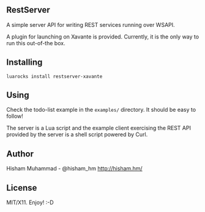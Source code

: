 RestServer
----------

A simple server API for writing REST services running over WSAPI.

A plugin for launching on Xavante is provided. Currently, it is the only way
to run this out-of-the box.

Installing
----------

    luarocks install restserver-xavante

Using
-----

Check the todo-list example in the `examples/` directory.
It should be easy to follow!

The server is a Lua script and the example client exercising the
REST API provided by the server is a shell script powered by Curl.

Author
------

Hisham Muhammad - @hisham_hm
http://hisham.hm/

License
-------

MIT/X11. Enjoy! :-D


